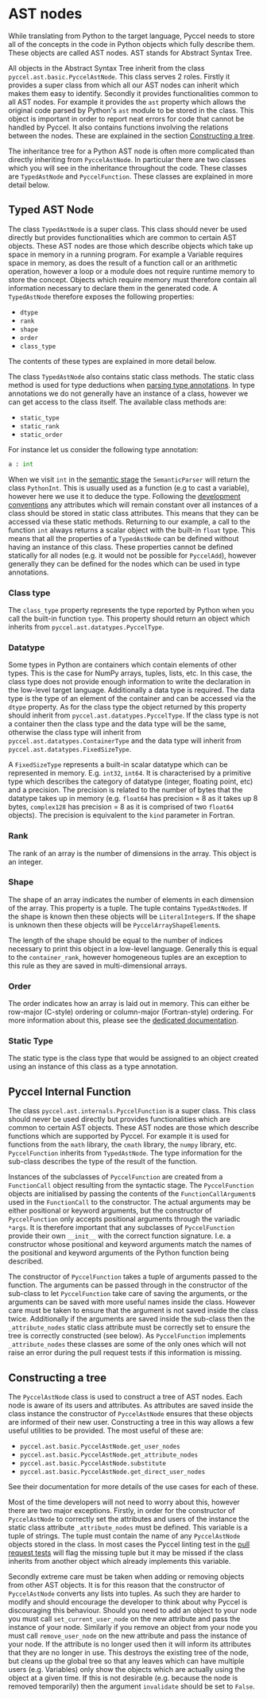 # AST nodes

While translating from Python to the target language, Pyccel needs to store all of the concepts in the code in Python objects which fully describe them. These objects are called AST nodes. AST stands for Abstract Syntax Tree.

All objects in the Abstract Syntax Tree inherit from the class `pyccel.ast.basic.PyccelAstNode`. This class serves 2 roles. Firstly it provides a super class from which all our AST nodes can inherit which makes them easy to identify. Secondly it provides functionalities common to all AST nodes. For example it provides the `ast` property which allows the original code parsed by Python's `ast` module to be stored in the class. This object is important in order to report neat errors for code that cannot be handled by Pyccel. It also contains functions involving the relations between the nodes. These are explained in the section [Constructing a tree](#constructing-a-tree).

The inheritance tree for a Python AST node is often more complicated than directly inheriting from `PyccelAstNode`. In particular there are two classes which you will see in the inheritance throughout the code. These classes are `TypedAstNode` and `PyccelFunction`. These classes are explained in more detail below.

## Typed AST Node

The class `TypedAstNode` is a super class. This class should never be used directly but provides functionalities which are common to certain AST objects. These AST nodes are those which describe objects which take up space in memory in a running program. For example a Variable requires space in memory, as does the result of a function call or an arithmetic operation, however a loop or a module does not require runtime memory to store the concept. Objects which require memory must therefore contain all information necessary to declare them in the generated code. A `TypedAstNode` therefore exposes the following properties:

-   `dtype`
-   `rank`
-   `shape`
-   `order`
-   `class_type`

The contents of these types are explained in more detail below.

The class `TypedAstNode` also contains static class methods. The static class method is used for type deductions when [parsing type annotations](./type_inference.md). In type annotations we do not generally have an instance of a class, however we can get access to the class itself. The available class methods are:

-   `static_type`
-   `static_rank`
-   `static_order`

For instance let us consider the following type annotation:

```python
a : int
```

When we visit `int` in the [semantic stage](./semantic_stage.md) the `SemanticParser` will return the class `PythonInt`. This is usually used as a function (e.g to cast a variable), however here we use it to deduce the type. Following the [development conventions](./development_conventions.md#Class-variables-vs.-Instance-variables) any attributes which will remain constant over all instances of a class should be stored in static class attributes. This means that they can be accessed via these static methods. Returning to our example, a call to the function `int` always returns a scalar object with the built-in `float` type. This means that all the properties of a `TypedAstNode` can be defined without having an instance of this class. These properties cannot be defined statically for all nodes (e.g. it would not be possible for `PyccelAdd`), however generally they can be defined for the nodes which can be used in type annotations.

### Class type

The `class_type` property represents the type reported by Python when you call the built-in function `type`. This property should return an object which inherits from `pyccel.ast.datatypes.PyccelType`.

### Datatype

Some types in Python are containers which contain elements of other types. This is the case for NumPy arrays, tuples, lists, etc. In this case, the class type does not provide enough information to write the declaration in the low-level target language. Additionally a data type is required. The data type is the type of an element of the container and can be accessed via the `dtype` property. As for the class type the object returned by this property should inherit from `pyccel.ast.datatypes.PyccelType`. If the class type is not a container then the class type and the data type will be the same, otherwise the class type will inherit from `pyccel.ast.datatypes.ContainerType` and the data type will inherit from `pyccel.ast.datatypes.FixedSizeType`.

A `FixedSizeType` represents a built-in scalar datatype which can be represented in memory. E.g. `int32`, `int64`. It is characterised by a primitive type which describes the category of datatype (integer, floating point, etc) and a precision. The precision is related to the number of bytes that the datatype takes up in memory (e.g. `float64` has precision = 8 as it takes up 8 bytes, `complex128` has precision = 8 as it is comprised of two `float64` objects). The precision is equivalent to the `kind` parameter in Fortran.

### Rank

The rank of an array is the number of dimensions in the array. This object is an integer.

### Shape

The shape of an array indicates the number of elements in each dimension of the array. This property is a tuple. The tuple contains `TypedAstNode`s. If the shape is known then these objects will be `LiteralInteger`s. If the shape is unknown then these objects will be `PyccelArrayShapeElement`s.

The length of the shape should be equal to the number of indices necessary to print this object in a low-level language. Generally this is equal to the `container_rank`, however homogeneous tuples are an exception to this rule as they are saved in multi-dimensional arrays.

### Order

The order indicates how an array is laid out in memory. This can either be row-major (C-style) ordering or column-major (Fortran-style) ordering. For more information about this, please see the [dedicated documentation](./order_docs.md).

### Static Type

The static type is the class type that would be assigned to an object created using an instance of this class as a type annotation.

## Pyccel Internal Function

The class `pyccel.ast.internals.PyccelFunction` is a super class. This class should never be used directly but provides functionalities which are common to certain AST objects. These AST nodes are those which describe functions which are supported by Pyccel. For example it is used for functions from the `math` library, the `cmath` library, the `numpy` library, etc. `PyccelFunction` inherits from `TypedAstNode`. The type information for the sub-class describes the type of the result of the function.

Instances of the subclasses of `PyccelFunction` are created from a `FunctionCall` object resulting from the syntactic stage. The `PyccelFunction` objects are initialised by passing the contents of the `FunctionCallArgument`s used in the `FunctionCall` to the constructor. The actual arguments may be either positional or keyword arguments, but the constructor of `PyccelFunction` only accepts positional arguments through the variadic `*args`. It is therefore important that any subclasses of `PyccelFunction` provide their own `__init__` with the correct function signature. I.e. a constructor whose positional and keyword arguments match the names of the positional and keyword arguments of the Python function being described.

The constructor of `PyccelFunction` takes a tuple of arguments passed to the function. The arguments can be passed through in the constructor of the sub-class to let `PyccelFunction` take care of saving the arguments, or the arguments can be saved with more useful names inside the class. However care must be taken to ensure that the argument is not saved inside the class twice. Additionally if the arguments are saved inside the sub-class then the `_attribute_nodes` static class attribute must be correctly set to ensure the tree is correctly constructed (see below). As `PyccelFunction` implements `_attribute_nodes` these classes are some of the only ones which will not raise an error during the pull request tests if this information is missing.

## Constructing a tree

The `PyccelAstNode` class is used to construct a tree of AST nodes. Each node is aware of its users and attributes. As attributes are saved inside the class instance the constructor of `PyccelAstNode` ensures that these objects are informed of their new user. Constructing a tree in this way allows a few useful utilities to be provided. The most useful of these are:

-   `pyccel.ast.basic.PyccelAstNode.get_user_nodes`
-   `pyccel.ast.basic.PyccelAstNode.get_attribute_nodes`
-   `pyccel.ast.basic.PyccelAstNode.substitute`
-   `pyccel.ast.basic.PyccelAstNode.get_direct_user_nodes`

See their documentation for more details of the use cases for each of these.

Most of the time developers will not need to worry about this, however there are two major exceptions. Firstly, in order for the constructor of `PyccelAstNode` to correctly set the attributes and users of the instance the static class attribute `_attribute_nodes` must be defined. This variable is a tuple of strings. The tuple must contain the name of any `PyccelAstNode` objects stored in the class. In most cases the Pyccel linting test in the [pull request tests](./review_process.md) will flag the missing tuple but it may be missed if the class inherits from another object which already implements this variable.

Secondly extreme care must be taken when adding or removing objects from other AST objects. It is for this reason that the constructor of `PyccelAstNode` converts any lists into tuples. As such they are harder to modify and should encourage the developer to think about why Pyccel is discouraging this behaviour. Should you need to add an object to your node you must call `set_current_user_node` on the new attribute and pass the instance of your node. Similarly if you remove an object from your node you must call `remove_user_node` on the new attribute and pass the instance of your node. If the attribute is no longer used then it will inform its attributes that they are no longer in use. This destroys the existing tree of the node, but cleans up the global tree so that any leaves which can have multiple users (e.g. Variables) only show the objects which are actually using the object at a given time. If this is not desirable (e.g. because the node is removed temporarily) then the argument `invalidate` should be set to `False`.
